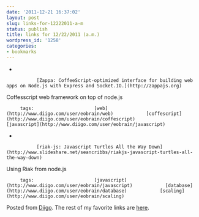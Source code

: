 ```yaml
---
date: '2011-12-21 16:37:02'
layout: post
slug: links-for-12222011-a-m
status: publish
title: links for 12/22/2011 (a.m.)
wordpress_id: '1258'
categories:
- bookmarks
---
```


     
  *      

               [Zappa: CoffeeScript-optimized interface for building web apps on Node.js with Express and Socket.IO.](http://zappajs.org)      

     

Coffesscript web framework on top of node.js

             

         tags:                      [web](http://www.diigo.com/user/eobrain/web)            [coffescript](http://www.diigo.com/user/eobrain/coffescript)            [javascript](http://www.diigo.com/user/eobrain/javascript)

                                       
     
  *      

               [riak-js: Javascript Turtles All the Way Down](http://www.slideshare.net/seancribbs/riakjs-javascript-turtles-all-the-way-down)      

     

Using Riak from node.js

             

         tags:                      [javascript](http://www.diigo.com/user/eobrain/javascript)            [database](http://www.diigo.com/user/eobrain/database)            [scaling](http://www.diigo.com/user/eobrain/scaling)

                                       
 

Posted from [Diigo](http://www.diigo.com). The rest of my favorite links are [here](http://www.diigo.com/user/eobrain).
